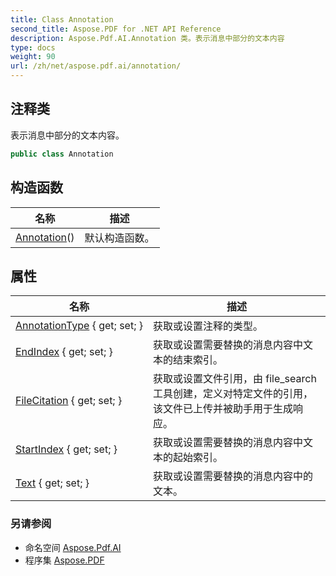 ```yaml
---
title: Class Annotation
second_title: Aspose.PDF for .NET API Reference
description: Aspose.Pdf.AI.Annotation 类。表示消息中部分的文本内容
type: docs
weight: 90
url: /zh/net/aspose.pdf.ai/annotation/
---
```

## 注释类

表示消息中部分的文本内容。

```csharp
public class Annotation
```

## 构造函数

| 名称 | 描述 |
| --- | --- |
| [Annotation](annotation/)() | 默认构造函数。 |

## 属性

| 名称 | 描述 |
| --- | --- |
| [AnnotationType](../../aspose.pdf.ai/annotation/annotationtype/) { get; set; } | 获取或设置注释的类型。 |
| [EndIndex](../../aspose.pdf.ai/annotation/endindex/) { get; set; } | 获取或设置需要替换的消息内容中文本的结束索引。 |
| [FileCitation](../../aspose.pdf.ai/annotation/filecitation/) { get; set; } | 获取或设置文件引用，由 file_search 工具创建，定义对特定文件的引用，该文件已上传并被助手用于生成响应。 |
| [StartIndex](../../aspose.pdf.ai/annotation/startindex/) { get; set; } | 获取或设置需要替换的消息内容中文本的起始索引。 |
| [Text](../../aspose.pdf.ai/annotation/text/) { get; set; } | 获取或设置需要替换的消息内容中的文本。 |

### 另请参阅

* 命名空间 [Aspose.Pdf.AI](../../aspose.pdf.ai/)
* 程序集 [Aspose.PDF](../../)